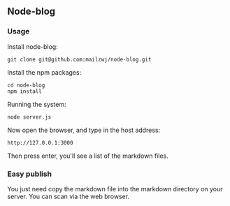 ## Node-blog

### Usage

Install node-blog:

```
git clone git@github.com:mailzwj/node-blog.git
```

Install the npm packages:

```
cd node-blog
npm install
```

Running the system:

```
node server.js
```

Now open the browser, and type in the host address:

```
http://127.0.0.1:3000
```

Then press enter, you'll see a list of the markdown files.

### Easy publish

You just need copy the markdown file into the markdown directory on your server. You can scan via the web browser.